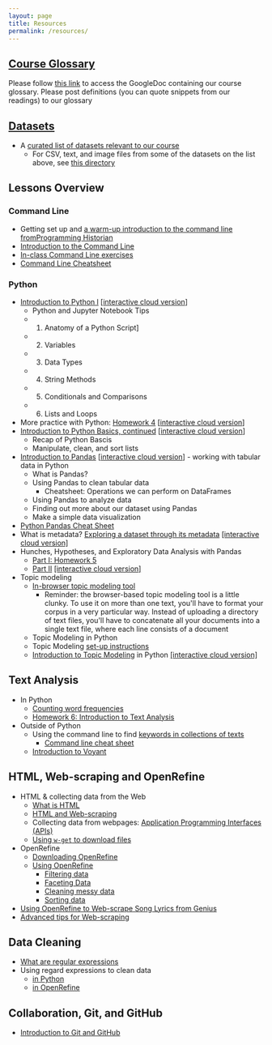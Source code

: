 ```yaml
---
layout: page
title: Resources
permalink: /resources/
---
```




## [Course Glossary](https://princeton.instructure.com/courses/8132/pages/course-glossary)

Please follow [this link](https://princeton.instructure.com/courses/8132/pages/course-glossary) to access the GoogleDoc containing our course glossary. Please post definitions (you can quote snippets from our readings) to our glossary

## [Datasets](https://github.com/sceckert/IntroDHFall2022/blob/main/_datasets/datasets.md)

+ A [curated list of datasets relevant to our course](https://github.com/sceckert/IntroDHFall2022/blob/main/_datasets/datasets.md)
	+ For CSV, text, and image files from some of the datasets on the list above, see [this directory](https://github.com/sceckert/IntroDHFall2022/blob/main/_datasets/)

## Lessons Overview


### Command Line

- Getting set up and [a warm-up introduction to the command line fromProgramming Historian](https://github.com/sceckert/IntroDHFall2022/blob/main/_week2/homework-2.md)
- [Introduction to the Command Line](https://github.com/sceckert/IntroDHFall2022/blob/main/_week2/introduction-to-the-command-line.md) 
- [In-class Command Line exercises](https://github.com/sceckert/IntroDHFall2022/blob/main/_week2/in-class-exercises.md) 
- [Command Line Cheatsheet](https://github.com/sceckert/IntroDHFall2022/blob/main/_week2/command-line-cheat-sheet.md)

### Python

- [Introduction to Python l](https://github.com/sceckert/IntroDHFall2022/blob/main/_week4/introduction-to-python.ipynb)   [[interactive cloud version](https://mybinder.org/v2/gh/sceckert/introdhfall2022/main?urlpath=lab/tree/_week4/introduction-to-python.ipynb)]
	-  Python and Jupyter Notebook Tips
	- 1. Anatomy of a Python Script]
	- 2. Variables
	- 3. Data Types
	- 4. String Methods
	- 5. Conditionals and Comparisons
	- 6. Lists and Loops
- More practice with Python: [Homework 4](https://github.com/sceckert/IntroDHFall2022/blob/main/_week4/homework-4.ipynb) [[interactive cloud version](https://mybinder.org/v2/gh/sceckert/introdhfall2022/main?urlpath=lab/tree/_week4/homework-4.ipynb)]
- [Introduction to Python Basics, continued](https://github.com/sceckert/IntroDHFall2022/blob/main/_week4/introduction-to-python-continued.ipynb) [[interactive cloud version](https://mybinder.org/v2/gh/sceckert/introdhfall2022/main?urlpath=lab/tree/_week4/introduction-to-python-continued.ipynb)]
	- Recap of Python Bascis
	- Manipulate, clean, and sort lists
-  [Introduction to Pandas](https://github.com/sceckert/IntroDHFall2022/blob/main/_week5/python-continued.ipynb) [[interactive cloud version](https://mybinder.org/v2/gh/sceckert/introdhfall2022/main?urlpath=lab/tree/_week5/python-continued.ipynb)] - working with tabular data in Python
	-  What is Pandas?
  	- Using Pandas to clean tabular data
		-  Cheatsheet: Operations we can perform on DataFrames
   	- Using Pandas to analyze data
	-  Finding out more about our dataset using Pandas
	- Make a simple data visualization
-  [Python Pandas Cheat Sheet](https://github.com/sceckert//IntroDHFall2022/_week5/python-pandas-cheat-sheet.md)
- What is metadata? [Exploring a dataset through its metadata](https://github.com/sceckert/IntroDHFall2022/blob/main/_week3/introduction-to-metadata.ipynb) [[interactive cloud version]](https://mybinder.org/v2/gh/sceckert/introdhfall2022/main?urlpath=lab/tree/_week3/introduction-to-metadata.ipynb) 
- Hunches, Hypotheses, and Exploratory Data Analysis with Pandas
	- [Part I: Homework 5](https://github.com/sceckert/IntroDHFall2022/blob/main/_week7/homework-5.md)
	- [Part II](https://github.com/sceckert/IntroDHFall2022/blob/main/_week7/exploratory-data-analysis-with-pandas.ipynb) [[interactive cloud version]](https://mybinder.org/v2/gh/sceckert/introdhfall2022/main?urlpath=lab/tree/_week7/exploratory-data-analysis-with-pandas.ipynb)
- Topic modeling
	- [In-browser topic modeling tool](https://mimno.infosci.cornell.edu/jsLDA/)
		- Reminder: the browser-based topic modeling tool is a little clunky. To use it on more than one text, you'll have to format your corpus in a very particular way. Instead of uploading a directory of text files, you'll have to concatenate all your documents into a single text file, where each line consists of a document
	- Topic Modeling in Python
	- Topic Modeling [set-up instructions](https://github.com/sceckert/IntroDHFall2022/blob/main/_week9/topic-modeling-set-up-instructions.md)
	- [Introduction to Topic Modeling](https://github.com/sceckert/IntroDHFall2022/blob/main/_week9/introduction-to-topic-modeling.ipynb) in Python [[interactive cloud version]](https://mybinder.org/v2/gh/sceckert/introdhfall2022/main?urlpath=lab/tree/_week9/introduction-to-topic-modeling.ipynb)

## Text Analysis

- In Python
	- [Counting word frequencies](https://github.com/sceckert/IntroDHFall2022/blob/main/_week4/introduction-to-python.ipynb)
	-  [Homework 6: Introduction to Text Analysis](https://github.com/sceckert/IntroDHFall2022/blob/main/_week8/homework-6.md)
- Outside of Python
	- Using the command line to find [keywords in collections of texts](https://github.com/sceckert/IntroDHFall2022/blob/main/_week2/in-class-exercises.md)
		- [Command line cheat sheet](https://github.com/sceckert/IntroDHFall2022/blob/main/_week2/command-line-cheat-sheet.md)
	- [Introduction to Voyant](https://github.com/sceckert/IntroDHFall2022/blob/main/_week8/Text-Analysis-Introduction-to-Voyant-and-Topic-Modeling-Tutorial.pdf)

## HTML, Web-scraping and OpenRefine

- HTML & collecting data from the Web
	- [What is HTML](https://github.com/sceckert/IntroDHFall2022/blob/main/_week6/preparing-for-webscraping-and-openrefine.md#what-is-html)
	- [HTML and Web-scraping](https://github.com/sceckert/IntroDHFall2022/blob/main/_week6/preparing-for-webscraping-and-openrefine.md#html-and-web-scraping)
	- Collecting data from webpages: [Application Programming Interfaces (APIs)](https://github.com/sceckert/IntroDHFall2022/blob/main/_week6/preparing-for-webscraping-and-openrefine.md#application-programming-interface-apis)
	- [Using `w-get` to download files](https://github.com/sceckert/IntroDHFall2022/blob/main/_week8/using-wget.md)
- OpenRefine
	- [Downloading OpenRefine](https://github.com/sceckert/IntroDHFall2022/blob/main/_week6/preparing-for-webscraping-and-openrefine.md#openrefine)
	- [Using OpenRefine](https://github.com/sceckert/IntroDHFall2022/blob/main/_week6/preparing-for-webscraping-and-openrefine.md#using-openrefine)
		- [Filtering data](https://github.com/sceckert/IntroDHFall2022/blob/main/_week6/preparing-for-webscraping-and-openrefine.md#filtering-data)
		- [Faceting Data](https://github.com/sceckert/IntroDHFall2022/blob/main/_week6/preparing-for-webscraping-and-openrefine.md#faceting-data)
		- [Cleaning messy data](https://github.com/sceckert/IntroDHFall2022/blob/main/_week6/preparing-for-webscraping-and-openrefine.md#cleaning-messy-data)
		- [Sorting data](https://github.com/sceckert/IntroDHFall2022/blob/main/_week6/preparing-for-webscraping-and-openrefine.md#sorting-data)
- [Using OpenRefine to Web-scrape Song Lyrics from Genius](https://github.com/sceckert/IntroDHFall2022/blob/main/_week6/introduction-to-webscraping-and-open-refine.md) 
- [Advanced tips for Web-scraping](https://github.com/sceckert/IntroDHFall2022/blob/main/_week6/advanced-tips-for-webscraping.md)

## Data Cleaning 

- [What are regular expressions](https://github.com/sceckert/IntroDHFall2022/blob/main/_resources/python-data-cleaning-scripts.ipynb)
- Using regard expressions to clean data
	- [in Python](https://github.com/sceckert/IntroDHFall2022/blob/main/_resources/python-data-cleaning-scripts.ipynb)
	- [in OpenRefine](https://github.com/sceckert/IntroDHFall2022/blob/main/_week6/advanced-tips-for-webscraping.md#regex-how-to-parse-and-process-text-files)

## Collaboration, Git, and GitHub

- [Introduction to Git and GitHub](https://github.com/sceckert/IntroDHFall2022/blob/main/_week8/introduction-to-git-and-github.md)